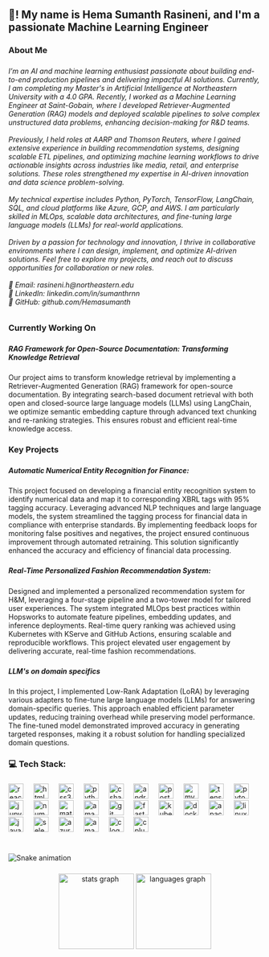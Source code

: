 <h2 align="left">👋! My name is Hema Sumanth Rasineni, and I'm a passionate  Machine Learning Engineer</h2>

###

<h3 align="left">About Me</h3>

###

<h6 align="left">I’m an AI and machine learning enthusiast passionate about building end-to-end production pipelines and delivering impactful AI solutions. Currently, I am completing my Master's in Artificial Intelligence at Northeastern University with a 4.0 GPA. Recently, I worked as a Machine Learning Engineer at Saint-Gobain, where I developed Retriever-Augmented Generation (RAG) models and deployed scalable pipelines to solve complex unstructured data problems, enhancing decision-making for R&D teams.<br><br>Previously, I held roles at AARP and Thomson Reuters, where I gained extensive experience in building recommendation systems, designing scalable ETL pipelines, and optimizing machine learning workflows to drive actionable insights across industries like media, retail, and enterprise solutions. These roles strengthened my expertise in AI-driven innovation and data science problem-solving.<br><br>My technical expertise includes Python, PyTorch, TensorFlow, LangChain, SQL, and cloud platforms like Azure, GCP, and AWS. I am particularly skilled in MLOps, scalable data architectures, and fine-tuning large language models (LLMs) for real-world applications.<br><br>Driven by a passion for technology and innovation, I thrive in collaborative environments where I can design, implement, and optimize AI-driven solutions. Feel free to explore my projects, and reach out to discuss opportunities for collaboration or new roles.<br><br>📧 Email: rasineni.h@northeastern.edu<br>💼 LinkedIn: linkedin.com/in/sumanthrnn<br>📂 GitHub: github.com/Hemasumanth</h6>

###

<h3 align="left">Currently Working On</h3>

###

<h5 align="left">RAG Framework for Open-Source Documentation: Transforming Knowledge Retrieval</h5>

###

<p align="left">Our project aims to transform knowledge retrieval by implementing a Retriever-Augmented Generation (RAG) framework for open-source documentation. By integrating search-based document retrieval with both open and closed-source large language models (LLMs) using LangChain, we optimize semantic embedding capture through advanced text chunking and re-ranking strategies. This ensures robust and efficient real-time knowledge access.</p>

###

<h3 align="left">Key Projects</h3>

###

<h5 align="left">Automatic Numerical Entity Recognition for Finance:</h5>

###

<p align="left">This project focused on developing a financial entity recognition system to identify numerical data and map it to corresponding XBRL tags with 95% tagging accuracy. Leveraging advanced NLP techniques and large language models, the system streamlined the tagging process for financial data in compliance with enterprise standards. By implementing feedback loops for monitoring false positives and negatives, the project ensured continuous improvement through automated retraining. This solution significantly enhanced the accuracy and efficiency of financial data processing.</p>

###

<h5 align="left">Real-Time Personalized Fashion Recommendation System:</h5>

###

<p align="left">Designed and implemented a personalized recommendation system for H&M, leveraging a four-stage pipeline and a two-tower model for tailored user experiences. The system integrated MLOps best practices within Hopsworks to automate feature pipelines, embedding updates, and inference deployments. Real-time query ranking was achieved using Kubernetes with KServe and GitHub Actions, ensuring scalable and reproducible workflows. This project elevated user engagement by delivering accurate, real-time fashion recommendations.</p>

###

<h5 align="left">LLM's on domain specifics</h5>

###

<p align="left">In this project, I implemented Low-Rank Adaptation (LoRA) by leveraging various adapters to fine-tune large language models (LLMs) for answering domain-specific queries. This approach enabled efficient parameter updates, reducing training overhead while preserving model performance. The fine-tuned model demonstrated improved accuracy in generating targeted responses, making it a robust solution for handling specialized domain questions.</p>

###

<h3 align="left">💻 Tech Stack:</h3>

###

<div align="left">
  <img src="https://cdn.jsdelivr.net/gh/devicons/devicon/icons/react/react-original.svg" height="30" alt="react logo"  />
  <img width="12" />
  <img src="https://cdn.jsdelivr.net/gh/devicons/devicon/icons/html5/html5-original.svg" height="30" alt="html5 logo"  />
  <img width="12" />
  <img src="https://cdn.jsdelivr.net/gh/devicons/devicon/icons/css3/css3-original.svg" height="30" alt="css3 logo"  />
  <img width="12" />
  <img src="https://cdn.jsdelivr.net/gh/devicons/devicon/icons/python/python-original.svg" height="30" alt="python logo"  />
  <img width="12" />
  <img src="https://cdn.jsdelivr.net/gh/devicons/devicon/icons/csharp/csharp-original.svg" height="30" alt="csharp logo"  />
  <img width="12" />
  <img src="https://cdn.jsdelivr.net/gh/devicons/devicon/icons/androidstudio/androidstudio-original.svg" height="30" alt="androidstudio logo"  />
  <img width="12" />
  <img src="https://cdn.jsdelivr.net/gh/devicons/devicon/icons/postgresql/postgresql-original.svg" height="30" alt="postgresql logo"  />
  <img width="12" />
  <img src="https://cdn.jsdelivr.net/gh/devicons/devicon/icons/mysql/mysql-original.svg" height="30" alt="mysql logo"  />
  <img width="12" />
  <img src="https://cdn.jsdelivr.net/gh/devicons/devicon/icons/tensorflow/tensorflow-original.svg" height="30" alt="tensorflow logo"  />
  <img width="12" />
  <img src="https://cdn.jsdelivr.net/gh/devicons/devicon/icons/pytorch/pytorch-original.svg" height="30" alt="pytorch logo"  />
  <img width="12" />
  <img src="https://cdn.jsdelivr.net/gh/devicons/devicon/icons/jupyter/jupyter-original.svg" height="30" alt="jupyter logo"  />
  <img width="12" />
  <img src="https://cdn.jsdelivr.net/gh/devicons/devicon/icons/numpy/numpy-original.svg" height="30" alt="numpy logo"  />
  <img width="12" />
  <img src="https://cdn.jsdelivr.net/gh/devicons/devicon/icons/matlab/matlab-original.svg" height="30" alt="matlab logo"  />
  <img width="12" />
  <img src="https://skillicons.dev/icons?i=aws" height="30" alt="amazonwebservices logo"  />
  <img width="12" />
  <img src="https://skillicons.dev/icons?i=git" height="30" alt="git logo"  />
  <img width="12" />
  <img src="https://skillicons.dev/icons?i=fastapi" height="30" alt="fastapi logo"  />
  <img width="12" />
  <img src="https://skillicons.dev/icons?i=kubernetes" height="30" alt="kubernetes logo"  />
  <img width="12" />
  <img src="https://skillicons.dev/icons?i=docker" height="30" alt="docker logo"  />
  <img width="12" />
  <img src="https://skillicons.dev/icons?i=kafka" height="30" alt="apachekafka logo"  />
  <img width="12" />
  <img src="https://skillicons.dev/icons?i=linux" height="30" alt="linux logo"  />
  <img width="12" />
  <img src="https://skillicons.dev/icons?i=java" height="30" alt="java logo"  />
  <img width="12" />
  <img src="https://skillicons.dev/icons?i=selenium" height="30" alt="selenium logo"  />
  <img width="12" />
  <img src="https://skillicons.dev/icons?i=azure" height="30" alt="azure logo"  />
  <img width="12" />
  <img src="https://skillicons.dev/icons?i=dynamodb" height="30" alt="amazondynamodb logo"  />
  <img width="12" />
  <img src="https://skillicons.dev/icons?i=c" height="30" alt="c logo"  />
  <img width="12" />
  <img src="https://skillicons.dev/icons?i=cpp" height="30" alt="cplusplus logo"  />
</div>

###

<br clear="both">

<img src="https://raw.githubusercontent.com/Hemasumanth/Hemasumanth/output/snake.svg" alt="Snake animation" />

###

<div align="center">
  <img src="https://github-readme-stats.vercel.app/api?username=Hemasumanth&hide_title=false&hide_rank=false&show_icons=true&include_all_commits=true&count_private=true&disable_animations=false&theme=dracula&locale=en&hide_border=false&order=1" height="150" alt="stats graph"  />
  <img src="https://github-readme-stats.vercel.app/api/top-langs?username=Hemasumanth&locale=en&hide_title=false&layout=compact&card_width=320&langs_count=5&theme=dracula&hide_border=false&order=2" height="150" alt="languages graph"  />
</div>

###
